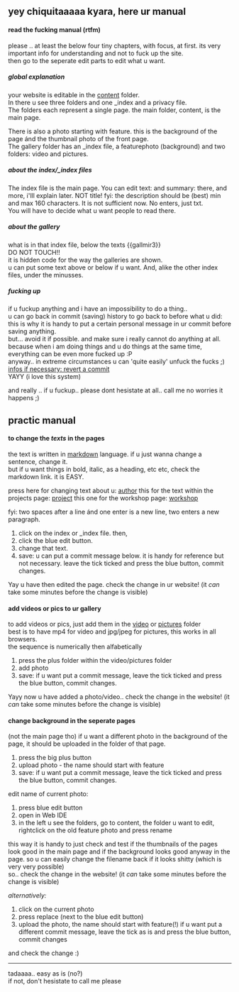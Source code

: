 ## yey chiquitaaaaa kyara, here ur manual
#### read the fucking manual (rtfm) 
please .. at least the below four tiny chapters, with focus, at first. its very important info for understanding and not to fuck up the site.  
then go to the seperate edit parts to edit what u want.

##### global explanation
your website is editable in the [content](https://github.com/clarasaito/clarasaito.github.io/tree/main/content) folder.  
In there u see three folders and one _index and a privacy file.  
The folders each represent a single page. the main folder, content, is the main page. 

There is also a photo starting with feature. this is the background of the page ánd the thumbnail photo of the front page.  
The gallery folder has an _index file, a featurephoto (background) and two folders: video and pictures.

##### about the index/_index files
The index file is the main page. 
You can edit text: and summary: there, and more, i'lll explain later. NOT title!
fyi: the description should be (best) min and max 160 characters. It is not sufficient now. No enters, just txt.  
You will have to decide what u want people to read there.

##### about the gallery
what is in that index file, below the texts {{gallmir3}}  
DO NOT TOUCH!!   
it is hidden code for the way the galleries are shown.  
u can put some text above or below if u want. And, alike the other index files, under the minusses.

##### fucking up
if u fuckup anything and i have an impossibility to do a thing..  
u can go back in commit (saving) history to go back to before what u did:  
this is why it is handy to put a certain personal message in ur commit before saving anything.  
but... avoid it if possible. and make sure i really cannot do anything at all.  
because when i am doing things and u do things at the same time, everything can be even more fucked up :P  
anyway.. in extreme circumstances u can 'quite easily' unfuck the fucks ;) [infos if necessary: revert a commit](https://docs.gitlab.com/ee/user/project/merge_requests/revert_changes.html#revert-a-commit)  
YAYY (i love this system)

and really .. if u fuckup.. please dont hesistate at all.. call me no worries it happens ;)

## practic manual
#### to change the *texts* in the pages
the text is written in [markdown](https://www.markdownguide.org/basic-syntax/) language. if u just wanna change a sentence, change it.  
but if u want things in bold, italic, as a heading, etc etc, check the markdown link. it is EASY.

press here for changing text about u: [author](https://github.com/clarasaito/clarasaito.github.io/blob/main/content/authors/admin/_index.md?plain=1)
this for the text within the projects page: [project](https://github.com/clarasaito/clarasaito.github.io/blob/main/content/project/_index.md?plain=1)
this one for the workshop page: [workshop](https://github.com/clarasaito/clarasaito.github.io/blob/main/content/workshops/_index.md?plain=1)


fyi: two spaces after a line ánd one enter is a new line, two enters a new paragraph.
1. click on the index or _index file. then,  
2. click the blue edit button.  
3. change that text.   
4. save: u can put a commit message below. it is handy for reference but not necessary. leave the tick ticked and press the blue button, commit changes.  

Yay u have then edited the page. check the change in ur website! (it *can* take some minutes before the change is visible)

#### add videos or pics to ur gallery
to add videos or pics, just add them in the [video](https://gitlab.com/mirmuis/kyatest/-/tree/main/content/gallery/video) or [pictures](https://gitlab.com/mirmuis/kyatest/-/tree/main/content/gallery/pictures) folder  
best is to have mp4 for video and jpg/jpeg for pictures, this works in all browsers.  
the sequence is numerically then alfabetically  
1. press the plus folder within the video/pictures folder
2. add photo
3. save: if u want put a commit message, leave the tick ticked and press the blue button, commit changes.

Yayy now u have added a photo/video.. check the change in the website! (it *can* take some minutes before the change is visible)

#### change background in the seperate pages  
(not the main page tho)
if u want a different photo in the background of the page, it should be uploaded in the folder of that page.
1. press the big plus button
2. upload photo - the name should start with feature
3. save: if u want put a commit message, leave the tick ticked and press the blue button, commit changes.

edit name of current photo: 
1. press blue edit button
2. open in Web IDE
3. in the left u see the folders, go to content, the folder u want to edit, rightclick on the old feature photo and press rename

this way it is handy to just check and test if the thumbnails of the pages look good in the main page and if the background looks good anyway in the page. so u can easily change the filename back if it looks shitty (which is very very possible)  
so.. check the change in the website! (it *can* take some minutes before the change is visible)

*alternatively:*
1. click on the current photo
2. press replace (next to the blue edit button)
3. upload the photo, the name should start with feature(!) if u want put a different commit message, leave the tick as is and press the blue button, commit changes

and check the change :)

---

tadaaaa.. easy as is (no?)  
if not, don't hesistate to call me please
